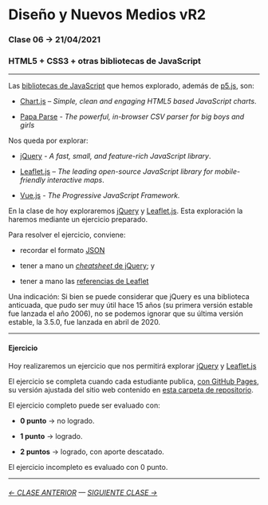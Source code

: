 # Diseño y Nuevos Medios vR2

### Clase 06 → 21/04/2021

### HTML5 + CSS3 + otras bibliotecas de JavaScript

- - - - - - - - - - 

Las [bibliotecas de JavaScript](https://en.wikipedia.org/wiki/List_of_JavaScript_libraries) que hemos explorado, además de [p5.js](https://p5js.org/es/), son:

- [Chart.js](https://www.chartjs.org/) – *Simple, clean and engaging HTML5 based JavaScript charts*.

- [Papa Parse](https://www.papaparse.com/) - *The powerful, in-browser CSV parser for big boys and girls*

Nos queda por explorar:

- [jQuery](https://jquery.com/) - *A fast, small, and feature-rich JavaScript library*.

- [Leaflet.js](https://leafletjs.com/) – *The leading open-source JavaScript library for mobile-friendly interactive maps*.

- [Vue.js](https://v3.vuejs.org/) - *The Progressive JavaScript Framework.*

En la clase de hoy exploraremos [jQuery](https://jquery.com/) y [Leaflet.js](https://leafletjs.com/). Esta exploración la haremos mediante un ejercicio preparado.

Para resolver el ejercicio, conviene:

- recordar el formato [JSON](https://www.json.org/json-es.html)

- tener a mano un [*cheatsheet* de jQuery](https://htmlcheatsheet.com/jquery/); y 

- tener a mano las [referencias de Leaflet](https://leafletjs.com/reference-1.7.1.html)

Una indicación: Si bien se puede considerar que jQuery es una biblioteca anticuada, que pudo ser muy útil hace 15 años (su primera versión estable fue lanzada el año 2006), no se podemos ignorar que su última versión estable, la 3.5.0, fue lanzada en abril de 2020.

- - - - - - -

#### Ejercicio

Hoy realizaremos un ejercicio que nos permitirá explorar [jQuery](https://jquery.com/) y [Leaflet.js](https://leafletjs.com/)

El ejercicio se completa cuando cada estudiante publica, [con GitHub Pages](https://docs.github.com/es/free-pro-team@latest/github/working-with-github-pages/configuring-a-publishing-source-for-your-github-pages-site), su versión ajustada del sitio web contenido en [esta carpeta de repositorio](https://profesorfaco.github.io/dno037-2021/clase-06/).

El ejercicio completo puede ser evaluado con:

- **0 punto** → no logrado.

- **1 punto** → logrado.

- **2 puntos** → logrado, con aporte descatado.

El ejercicio incompleto es evaluado con 0 punto.

- - - - - - - -

###### [← CLASE ANTERIOR](https://github.com/profesorfaco/dno037-2021/tree/main/clase-05) — [SIGUIENTE CLASE →](https://github.com/profesorfaco/dno037-2021/tree/main/clase-07)
